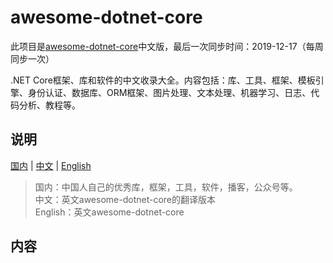 # awesome-dotnet-core
此项目是[awesome-dotnet-core](https://github.com/thangchung/awesome-dotnet-core)中文版，最后一次同步时间：2019-12-17（每周同步一次） 
  
.NET Core框架、库和软件的中文收录大全。内容包括：库、工具、框架、模板引擎、身份认证、数据库、ORM框架、图片处理、文本处理、机器学习、日志、代码分析、教程等。

## 说明

[国内](README.md)  | [中文](README_CN.md)  | [English](README_EN.md) 
  
> 国内：中国人自己的优秀库，框架，工具，软件，播客，公众号等。  
> 中文：英文awesome-dotnet-core的翻译版本  
> English：英文awesome-dotnet-core  

## 内容
